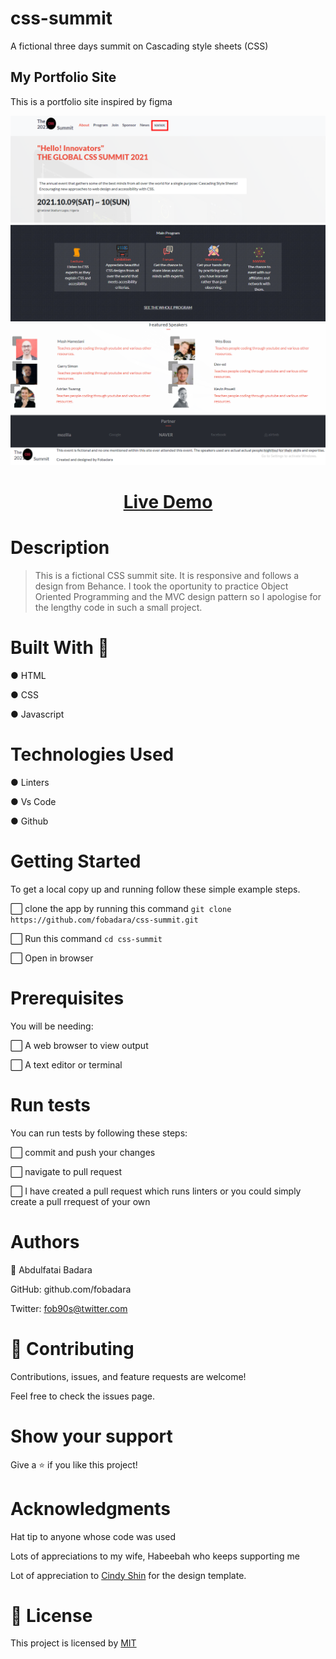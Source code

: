 # css-summit

A fictional three days summit on Cascading style sheets (CSS)

## My Portfolio Site

This is a portfolio site inspired by figma

![screenshot](images/homepage.png)
![screenshot](images/main.PNG)
![screenshot](images/speakers.PNG)

# <div align="center"><a href="https://fobadara.github.io/css-summit/" text="bold">Live Demo</a></div>

# Description

> This is a fictional CSS summit site. It is responsive and follows a design from Behance. I took the oportunity to practice Object Oriented Programming and the MVC design pattern so I apologise for the lengthy code in such a small project.

# Built With :hammer:

● HTML

● CSS

● Javascript

# Technologies Used

● Linters

● Vs Code

● Github

# Getting Started

To get a local copy up and running follow these simple example steps.

⬜ clone the app by running this command `git clone https://github.com/fobadara/css-summit.git`

⬜ Run this command `cd css-summit`

⬜ Open in browser

# Prerequisites

You will be needing:

⬜ A web browser to view output

⬜ A text editor or terminal

# Run tests

You can run tests by following these steps:

⬜ commit and push your changes

⬜ navigate to pull request

⬜ I have created a pull request which runs linters or you could simply create a pull rrequest of your own

# Authors

👤 Abdulfatai Badara

GitHub: github.com/fobadara

Twitter: fob90s@twitter.com

# 🤝 Contributing

Contributions, issues, and feature requests are welcome!

Feel free to check the issues page.

# Show your support

Give a ⭐️ if you like this project!

# Acknowledgments

Hat tip to anyone whose code was used

Lots of appreciations to my wife, Habeebah who keeps supporting me

Lot of appreciation to [Cindy Shin](https://www.behance.net/adagio07) for the design template.

# 📝 License

This project is licensed by [MIT](LICENSE)

